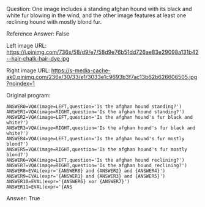 Question: One image includes a standing afghan hound with its black and white fur blowing in the wind, and the other image features at least one reclining hound with mostly blond fur.

Reference Answer: False

Left image URL: https://i.pinimg.com/736x/58/d9/e7/58d9e76b51dd726ae83e29098a131b42--hair-chalk-hair-dye.jpg

Right image URL: https://s-media-cache-ak0.pinimg.com/236x/30/33/e1/3033e1c9693b3f7ac13b62b626606505.jpg?noindex=1

Original program:

```
ANSWER0=VQA(image=LEFT,question='Is the afghan hound standing?')
ANSWER1=VQA(image=RIGHT,question='Is the afghan hound standing?')
ANSWER2=VQA(image=LEFT,question='Is the afghan hound's fur black and white?')
ANSWER3=VQA(image=RIGHT,question='Is the afghan hound's fur black and white?')
ANSWER4=VQA(image=LEFT,question='Is the afghan hound's fur mostly blond?')
ANSWER5=VQA(image=RIGHT,question='Is the afghan hound's fur mostly blond?')
ANSWER6=VQA(image=LEFT,question='Is the afghan hound reclining?')
ANSWER7=VQA(image=RIGHT,question='Is the afghan hound reclining?')
ANSWER8=EVAL(expr='{ANSWER0} and {ANSWER2} and {ANSWER4}')
ANSWER9=EVAL(expr='{ANSWER1} and {ANSWER3} and {ANSWER5}')
ANSWER10=EVAL(expr='{ANSWER6} xor {ANSWER7}')
ANSWER11=EVAL(expr='{ANS
```
Answer: True


